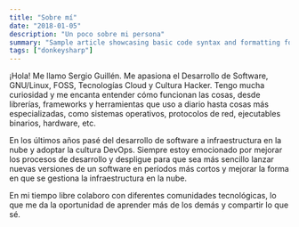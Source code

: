 ```yaml
---
title: "Sobre mí"
date: "2018-01-05"
description: "Un poco sobre mi persona"
summary: "Sample article showcasing basic code syntax and formatting for HTML elements."
tags: ["donkeysharp"]
---
```


¡Hola! Me llamo Sergio Guillén. Me apasiona el Desarrollo de Software, GNU/Linux, FOSS, Tecnologías Cloud y Cultura Hacker. Tengo mucha curiosidad y me encanta entender cómo funcionan las cosas, desde librerías, frameworks y herramientas que uso a diario hasta cosas más especializadas, como sistemas operativos, protocolos de red, ejecutables binarios, hardware, etc.

En los últimos años pasé del desarrollo de software a infraestructura en la nube y adoptar la cultura DevOps. Siempre estoy emocionado por mejorar los procesos de desarrollo y despligue para que sea más sencillo lanzar nuevas versiones de un software en períodos más cortos y mejorar la forma en que se gestiona la infraestructura en la nube.

En mi tiempo libre colaboro con diferentes comunidades tecnológicas, lo que me da la oportunidad de aprender más de los demás y compartir lo que sé.
